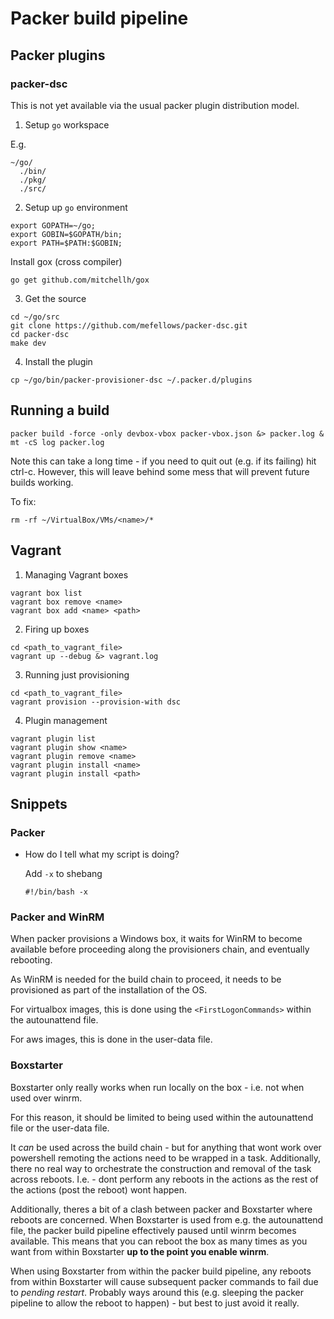# Packer build pipeline

## Packer plugins

### packer-dsc

This is not yet available via the usual packer plugin distribution model.

1. Setup ```go``` workspace

  E.g.
  ```shell
  ~/go/
    ./bin/
    ./pkg/
    ./src/
  ```

2. Setup up ```go``` environment

  ```shell
  export GOPATH=~/go;
  export GOBIN=$GOPATH/bin;
  export PATH=$PATH:$GOBIN;
  ```

  Install gox (cross compiler)

  ```shell
  go get github.com/mitchellh/gox
  ```

3. Get the source

  ```shell
  cd ~/go/src
  git clone https://github.com/mefellows/packer-dsc.git
  cd packer-dsc
  make dev
  ```

4. Install the plugin

  ```shell
  cp ~/go/bin/packer-provisioner-dsc ~/.packer.d/plugins
  ```

## Running a build

```shell
packer build -force -only devbox-vbox packer-vbox.json &> packer.log &
mt -cS log packer.log
```

Note this can take a long time - if you need to quit out (e.g. if its failing) hit ctrl-c. However, this will leave behind some mess that will prevent future builds working.

To fix:

```shell
rm -rf ~/VirtualBox/VMs/<name>/*
```

## Vagrant

1. Managing Vagrant boxes

  ```shell
  vagrant box list
  vagrant box remove <name>
  vagrant box add <name> <path>
  ```

2. Firing up boxes

  ```shell
  cd <path_to_vagrant_file>
  vagrant up --debug &> vagrant.log
  ```

3. Running just provisioning

  ```shell
  cd <path_to_vagrant_file>
  vagrant provision --provision-with dsc
  ```

4. Plugin management

  ```shell
  vagrant plugin list
  vagrant plugin show <name>
  vagrant plugin remove <name>
  vagrant plugin install <name>
  vagrant plugin install <path>
  ```

## Snippets

### Packer 

- How do I tell what my script is doing?
  
  Add ```-x``` to shebang

  ```shell
  #!/bin/bash -x
  ```

### Packer and WinRM

When packer provisions a Windows box, it waits for WinRM to become available before proceeding along the provisioners chain, and eventually rebooting.

As WinRM is needed for the build chain to proceed, it needs to be provisioned as part of the installation of the OS. 

For virtualbox images, this is done using the ```<FirstLogonCommands>``` within the autounattend file.

For aws images, this is done in the user-data file.

### Boxstarter

Boxstarter only really works when run locally on the box - i.e. not when used over winrm. 

For this reason, it should be limited to being used within the autounattend file or the user-data file.

It *can* be used across the build chain - but for anything that wont work over powershell remoting the actions need to be wrapped in a task. Additionally, there no real way to orchestrate the construction and removal of the task across reboots. I.e. - dont perform any reboots in the actions as the rest of the actions (post the reboot) wont happen.

Additionally, theres a bit of a clash between packer and Boxstarter where reboots are concerned. When Boxstarter is used from e.g. the autounattend file, the packer build pipeline effectively paused until winrm becomes available. This means that you can reboot the box as many times as you want from within Boxstarter **up to the point you enable winrm**.

When using Boxstarter from within the packer build pipeline, any reboots from within Boxstarter will cause subsequent packer commands to fail due to *pending restart*. Probably ways around this (e.g. sleeping the packer pipeline to allow the reboot to happen) - but best to just avoid it really.



